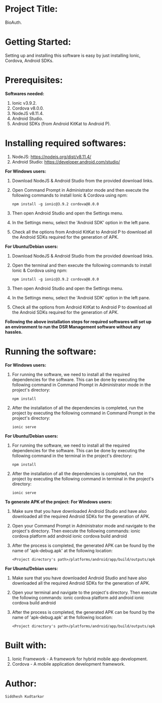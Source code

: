 # Project Title:

BioAuth.

# Getting Started:

Setting up and installing this software is easy by just installing Ionic, Cordova, Android SDKs.

# Prerequisites:

**Softwares needed:**
1.	Ionic v3.9.2.
2.	Cordova v8.0.0.
3.	NodeJS v8.11.4.
3.	Android Studio.
4.	Android SDKs (from Android KitKat to Android P).

# Installing required softwares:
1.	NodeJS: <https://nodejs.org/dist/v8.11.4/>
2.	Android Studio: <https://developer.android.com/studio/>

**For Windows users:**
1.	Download NodeJS & Android Studio from the provided download links.
2.	Open Command Prompt in Administrator mode and then execute the following commands to install Ionic & Cordova using npm:

		npm install -g ionic@3.9.2 cordova@8.0.0
3.	Then open Android Studio and open the Settings menu.
4.	In the Settings menu, select the 'Android SDK' option in the left pane.
5.	Check all the options from Android KitKat to Android P to download all the Android SDKs required for the generation of APK.

**For Ubuntu/Debian users:**
1.	Download NodeJS & Android Studio from the provided download links.
2.	Open the terminal and then execute the following commands to install Ionic & Cordova using npm:

		npm install -g ionic@3.9.2 cordova@8.0.0
3.	Then open Android Studio and open the Settings menu.
4.	In the Settings menu, select the 'Android SDK' option in the left pane.
5.	Check all the options from Android KitKat to Android P to download all the Android SDKs required for the generation of APK.

**Following the above installation steps for required softwares will set up an environment to run the DSR Management software without any hassles.**

# Running the software:
**For Windows users:**
1.	For running the software, we need to install all the required dependencies for the software. This can be done by executing the following command in Command Prompt in Administrator mode in the project's directory:

		npm install
2.	After the installation of all the dependencies is completed, run the project by executing the following command in Command Prompt in the project's directory:

		ionic serve

**For Ubuntu/Debian users:**
1.	For running the software, we need to install all the required dependencies for the software. This can be done by executing the following command in the terminal in the project's directory:

		npm install
2.	After the installation of all the dependencies is completed, run the project by executing the following command in terminal in the project's directory:

		ionic serve
		
**To generate APK of the project:**
**For Windows users:**
1.	Make sure that you have downloaded Android Studio and have also downloaded all the required Android SDKs for the generation of APK.
2.	Open your Command Prompt in Administrator mode and navigate to the project's directory. Then execute the following commands:
	ionic cordova platform add android
	ionic cordova build android
3.	After the process is completed, the generated APK can be found by the name of 'apk-debug.apk' at the following location:

	    <Project directory's path>/platforms/android/app/build/outputs/apk

**For Ubuntu/Debian users:**
1.	Make sure that you have downloaded Android Studio and have also downloaded all the required Android SDKs for the generation of APK.
2.	Open your terminal and navigate to the project's directory. Then execute the following commands:
	ionic cordova platform add android
	ionic cordova build android
3.	After the process is completed, the generated APK can be found by the name of 'apk-debug.apk' at the following location:

	    <Project directory's path>/platforms/android/app/build/outputs/apk

# Built with:
1.	Ionic Framework - A framework for hybrid mobile app development.
2.	Cordova - A mobile application development framework.

# Author:

    Siddhesh Kudtarkar
